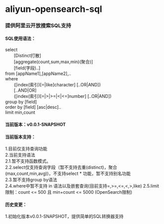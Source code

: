# aliyun-opensearch-sql
### 提供阿里云开放搜索SQL支持

#### SQL使用语法：
select  
&ensp;&ensp;&ensp;&ensp;[Distinct打散]  
&ensp;&ensp;&ensp;&ensp;[aggregate(count,sum,max,min)(聚合)]  
&ensp;&ensp;&ensp;&ensp;[field(字段)..]  
from [appName1],[appName2],..  
where  
&ensp;&ensp;&ensp;&ensp;([index(索引)[=|like]character] [..OR|AND])  
&ensp;&ensp;&ensp;&ensp;[..AND|OR]  
&ensp;&ensp;&ensp;&ensp;([index(索引)[=|>|>=|<|<=]number] [..OR|AND])  
group by [field]  
order by [field] [asc|desc]..  
limit min,count  

#### 当前版本：v0.0.1-SNAPSHOT  
#### 当前版本支持：  
1.目前仅支持查询功能  
2.当前支持语法  
  2.1.暂不支持函数模式。  
  2.2.select仅支持查询字段（暂不支持去重(distinct)，聚合(max,count,min,avg))，不支持select * 功能，暂不支持别名功能      
  2.3.暂不支持group by语法   
  2.4.where中暂不支持 in 语法以及嵌套查询(目前支持=,>=,<=,<,>,like)
  2.5.limit限制：count <= 500 且 min+count <= 5000 (OpenSearch限制)

#### 历史变更：  
1.初始化版本v0.0.1-SNAPSHOT，提供简单的SQL转换器支持